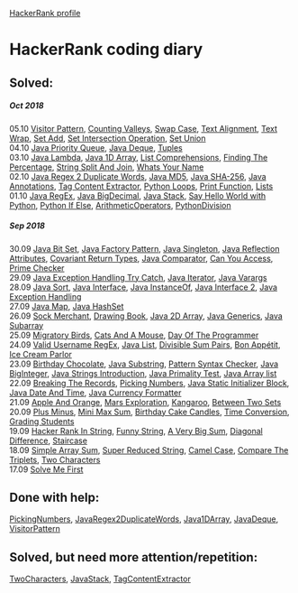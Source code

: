 [HackerRank profile](https://www.hackerrank.com/weozUA)  

HackerRank coding diary
=====  
Solved:
------
##### Oct 2018
05.10    [Visitor Pattern](https://www.hackerrank.com/challenges/java-vistor-pattern/problem),
         [Counting Valleys](https://www.hackerrank.com/challenges/counting-valleys/problem),
         [Swap Case](https://www.hackerrank.com/challenges/swap-case/problem),
         [Text Alignment](https://www.hackerrank.com/challenges/text-alignment/problemr),
         [Text Wrap](https://www.hackerrank.com/challenges/text-wrap/problem),
         [Set Add](https://www.hackerrank.com/challenges/py-set-add/problem),
         [Set Intersection Operation](https://www.hackerrank.com/challenges/py-set-intersection-operation/problem),
         [Set Union](https://www.hackerrank.com/challenges/py-set-union/problem)  
04.10    [Java Priority Queue](https://www.hackerrank.com/challenges/java-priority-queue/problem),
         [Java Deque](https://www.hackerrank.com/challenges/java-dequeue/problem),
         [Tuples](https://www.hackerrank.com/challenges/python-tuples/problem)  
03.10    [Java Lambda](https://www.hackerrank.com/challenges/java-lambda-expressions/problem),
         [Java 1D Array](https://www.hackerrank.com/challenges/java-1d-array/problem),
         [List Comprehensions](https://www.hackerrank.com/challenges/list-comprehensions/problem),
         [Finding The Percentage](https://www.hackerrank.com/challenges/finding-the-percentage/problem),
         [String Split And Join](https://www.hackerrank.com/challenges/python-string-split-and-join/problem),
         [Whats Your Name](https://www.hackerrank.com/challenges/whats-your-name/problem)  
02.10    [Java Regex 2 Duplicate Words](https://www.hackerrank.com/challenges/duplicate-word/problem),
         [Java MD5](https://www.hackerrank.com/challenges/java-md5/problem),
         [Java SHA-256](https://www.hackerrank.com/challenges/sha-256/problem),
         [Java Annotations](https://www.hackerrank.com/challenges/java-annotations/problem),
         [Tag Content Extractor](https://www.hackerrank.com/challenges/tag-content-extractor/problem),
         [Python Loops](https://www.hackerrank.com/challenges/python-loops/problem),
         [Print Function](https://www.hackerrank.com/challenges/python-print/problem),
         [Lists](https://www.hackerrank.com/challenges/python-lists/problem)  
01.10    [Java RegEx](https://www.hackerrank.com/challenges/java-regex/problem),
         [Java BigDecimal](https://www.hackerrank.com/challenges/java-bigdecimal/problem),
         [Java Stack](https://www.hackerrank.com/challenges/java-stack/problem),
         [Say Hello World with Python](https://www.hackerrank.com/challenges/py-hello-world/problem),
         [Python If Else](https://www.hackerrank.com/challenges/py-if-else/problem),
         [ArithmeticOperators](https://www.hackerrank.com/challenges/python-arithmetic-operators/problem),
         [PythonDivision](https://www.hackerrank.com/challenges/python-division/problem)
##### Sep 2018
30.09    [Java Bit Set](https://www.hackerrank.com/challenges/java-bitset/problem),
         [Java Factory Pattern](https://www.hackerrank.com/challenges/java-factory/problem), 
         [Java Singleton](https://www.hackerrank.com/challenges/java-singleton/problem),
         [Java Reflection Attributes](https://www.hackerrank.com/challenges/java-reflection-attributes/problem), 
         [Covariant Return Types](https://www.hackerrank.com/challenges/java-covariance/problem),
         [Java Comparator](https://www.hackerrank.com/challenges/java-comparator/problem),
         [Can You Access](https://www.hackerrank.com/challenges/can-you-access/problem),
         [Prime Checker](https://www.hackerrank.com/challenges/prime-checker/problem)  
29.09    [Java Exception Handling Try Catch](https://www.hackerrank.com/challenges/java-exception-handling-try-catch/problem),
         [Java Iterator](https://www.hackerrank.com/challenges/java-iterator/problem),
         [Java Varargs](https://www.hackerrank.com/challenges/simple-addition-varargs/problem)  
28.09    [Java Sort](https://www.hackerrank.com/challenges/java-sort/problem),
         [Java Interface](https://www.hackerrank.com/challenges/java-interface/problem),
         [Java InstanceOf](https://www.hackerrank.com/challenges/java-instanceof-keyword/problem),
         [Java Interface 2](https://www.hackerrank.com/challenges/java-inheritance-2/problem),
         [Java Exception Handling](https://www.hackerrank.com/challenges/java-exception-handling/problem)  
27.09    [Java Map](https://www.hackerrank.com/challenges/phone-book/problem),
         [Java HashSet](https://www.hackerrank.com/challenges/java-hashset/problem)  
26.09    [Sock Merchant](https://www.hackerrank.com/challenges/sock-merchant/problem),
         [Drawing Book](https://www.hackerrank.com/challenges/drawing-book/problem),
         [Java 2D Array](https://www.hackerrank.com/challenges/java-2d-array/problem),
         [Java Generics](https://www.hackerrank.com/challenges/java-generics/problem),
         [Java Subarray](https://www.hackerrank.com/challenges/java-negative-subarray/problem)  
25.09    [Migratory Birds](https://www.hackerrank.com/challenges/migratory-birds/problem),
         [Cats And A Mouse](https://www.hackerrank.com/challenges/cats-and-a-mouse/problem),
         [Day Of The Programmer](https://www.hackerrank.com/challenges/day-of-the-programmer/problem)  
24.09    [Valid Username RegEx](https://www.hackerrank.com/challenges/valid-username-checker/problem),
         [Java List](https://www.hackerrank.com/challenges/java-list/problem),
         [Divisible Sum Pairs](https://www.hackerrank.com/challenges/divisible-sum-pairs/problem),
         [Bon Appétit](https://www.hackerrank.com/challenges/bon-appetit/problem),
         [Ice Cream Parlor](https://www.hackerrank.com/challenges/icecream-parlor/problem)  
23.09    [Birthday Chocolate](https://www.hackerrank.com/challenges/the-birthday-bar/problem), 
         [Java Substring](https://www.hackerrank.com/challenges/java-substring/problem), 
         [Pattern Syntax Checker](https://www.hackerrank.com/challenges/pattern-syntax-checker/problem),
         [Java BigInteger](https://www.hackerrank.com/challenges/java-biginteger/problem),
         [Java Strings Introduction](https://www.hackerrank.com/challenges/java-strings-introduction/problem),
         [Java Primality Test](https://www.hackerrank.com/challenges/java-primality-test/problem),
         [Java Array list](https://www.hackerrank.com/challenges/java-arraylist/problem)  
22.09    [Breaking The Records](https://www.hackerrank.com/challenges/breaking-best-and-worst-records/problem), 
         [Picking Numbers](https://www.hackerrank.com/challenges/picking-numbers/problem),
         [Java Static Initializer Block](https://www.hackerrank.com/challenges/java-static-initializer-block/problem),
         [Java Date And Time](https://www.hackerrank.com/challenges/java-date-and-time/problem),
         [Java Currency Formatter](https://www.hackerrank.com/challenges/java-currency-formatter/problem)  
21.09    [Apple And Orange](https://www.hackerrank.com/challenges/apple-and-orange/problem),
         [Mars Exploration](https://www.hackerrank.com/challenges/mars-exploration/problem),
         [Kangaroo](https://www.hackerrank.com/challenges/kangaroo/problem),
         [Between Two Sets](https://www.hackerrank.com/challenges/between-two-sets/problem)  
20.09    [Plus Minus](https://www.hackerrank.com/challenges/plus-minus/problem), 
         [Mini Max Sum](https://www.hackerrank.com/challenges/mini-max-sum/problem),
         [Birthday Cake Candles](https://www.hackerrank.com/challenges/birthday-cake-candles/problem),
         [Time Conversion](ttps://www.hackerrank.com/challenges/time-conversion/problem),
         [Grading Students](https://www.hackerrank.com/challenges/grading/problem)  
19.09    [Hacker Rank In String](https://www.hackerrank.com/challenges/hackerrank-in-a-string/problem),
         [Funny String](https://www.hackerrank.com/challenges/funny-string/problem),
         [A Very Big Sum](https://www.hackerrank.com/challenges/a-very-big-sum/problem),
         [Diagonal Difference](https://www.hackerrank.com/challenges/diagonal-difference/problem),
         [Staircase](https://www.hackerrank.com/challenges/staircase/problem)  
18.09    [Simple Array Sum](https://www.hackerrank.com/challenges/simple-array-sum/problem),
         [Super Reduced String](https://www.hackerrank.com/challenges/reduced-string/problem),
         [Camel Case](https://www.hackerrank.com/challenges/camelcase/problem), 
         [Compare The Triplets](https://www.hackerrank.com/challenges/compare-the-triplets/problem),
         [Two Characters](https://www.hackerrank.com/challenges/two-characters/problem)  
17.09    [Solve Me First](https://www.hackerrank.com/challenges/solve-me-first/problem)  
         

Done with help:
------
[PickingNumbers](https://www.hackerrank.com/challenges/picking-numbers/problem),
[JavaRegex2DuplicateWords](https://www.hackerrank.com/challenges/duplicate-word/problem),
[Java1DArray](https://www.hackerrank.com/challenges/java-1d-array/problem),
[JavaDeque](https://www.hackerrank.com/challenges/java-dequeue/problem),
[VisitorPattern](https://www.hackerrank.com/challenges/java-vistor-pattern/problem)  

Solved, but need more attention/repetition:
------
[TwoCharacters](https://www.hackerrank.com/challenges/two-characters/problem),
[JavaStack](https://www.hackerrank.com/challenges/java-stack/problem),
[TagContentExtractor](https://www.hackerrank.com/challenges/tag-content-extractor/problem)